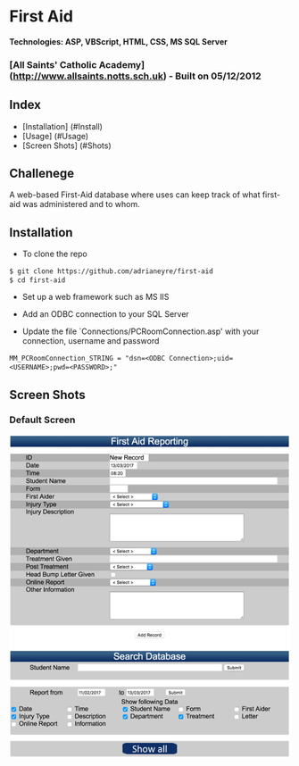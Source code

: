 # First Aid
#### Technologies: ASP, VBScript, HTML, CSS, MS SQL Server
### [All Saints' Catholic Academy] (http://www.allsaints.notts.sch.uk) - Built on 05/12/2012

## Index
* [Installation] (#Install)
* [Usage] (#Usage)
* [Screen Shots] (#Shots)

## Challenege
A web-based First-Aid database where uses can keep track of what first-aid was administered and to whom.

## <a name="Install">Installation</a>
* To clone the repo
```shell
$ git clone https://github.com/adrianeyre/first-aid
$ cd first-aid
```

* Set up a web framework such as MS IIS

* Add an ODBC connection to your SQL Server

* Update the file `Connections/PCRoomConnection.asp' with your connection, username and password
```shell
MM_PCRoomConnection_STRING = "dsn=<ODBC Connection>;uid=<USERNAME>;pwd=<PASSWORD>;"
```

## <a name="Shots">Screen Shots</a>
### Default Screen
[![Screenshot](https://raw.githubusercontent.com/adrianeyre/first-aid/master/images/screenshot1.png)](https://raw.githubusercontent.com/adrianeyre/first-aid/master/images/screenshot1.png "Screen Shot 1")
